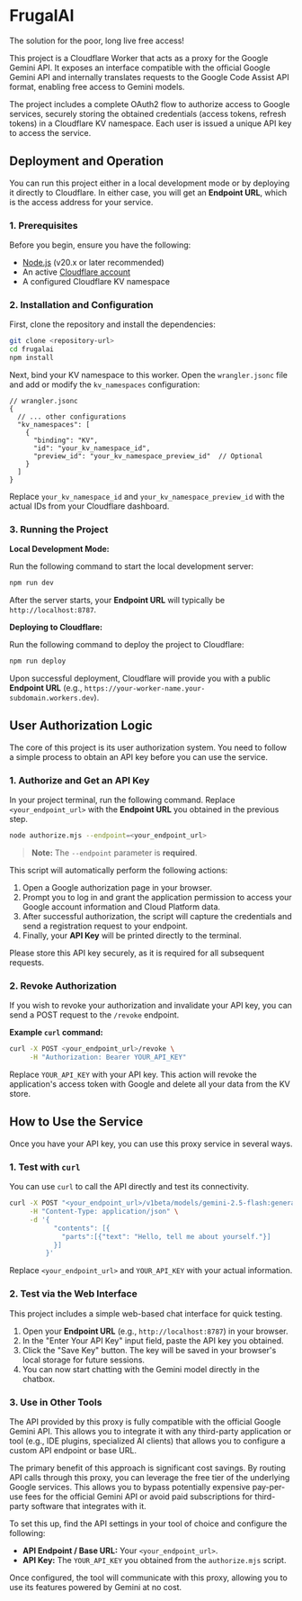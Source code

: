 # FrugalAI

The solution for the poor, long live free access!

This project is a Cloudflare Worker that acts as a proxy for the Google Gemini API. It exposes an interface compatible with the official Google Gemini API and internally translates requests to the Google Code Assist API format, enabling free access to Gemini models.

The project includes a complete OAuth2 flow to authorize access to Google services, securely storing the obtained credentials (access tokens, refresh tokens) in a Cloudflare KV namespace. Each user is issued a unique API key to access the service.

## Deployment and Operation

You can run this project either in a local development mode or by deploying it directly to Cloudflare. In either case, you will get an **Endpoint URL**, which is the access address for your service.

### 1. Prerequisites

Before you begin, ensure you have the following:

-   [Node.js](https://nodejs.org/) (v20.x or later recommended)
-   An active [Cloudflare account](https://dash.cloudflare.com/sign-up)
-   A configured Cloudflare KV namespace

### 2. Installation and Configuration

First, clone the repository and install the dependencies:

```bash
git clone <repository-url>
cd frugalai
npm install
```

Next, bind your KV namespace to this worker. Open the `wrangler.jsonc` file and add or modify the `kv_namespaces` configuration:

```jsonc
// wrangler.jsonc
{
  // ... other configurations
  "kv_namespaces": [
    {
      "binding": "KV",
      "id": "your_kv_namespace_id",
      "preview_id": "your_kv_namespace_preview_id"  // Optional
    }
  ]
}
```

Replace `your_kv_namespace_id` and `your_kv_namespace_preview_id` with the actual IDs from your Cloudflare dashboard.

### 3. Running the Project

**Local Development Mode:**

Run the following command to start the local development server:

```bash
npm run dev
```

After the server starts, your **Endpoint URL** will typically be `http://localhost:8787`.

**Deploying to Cloudflare:**

Run the following command to deploy the project to Cloudflare:

```bash
npm run deploy
```

Upon successful deployment, Cloudflare will provide you with a public **Endpoint URL** (e.g., `https://your-worker-name.your-subdomain.workers.dev`).

## User Authorization Logic

The core of this project is its user authorization system. You need to follow a simple process to obtain an API key before you can use the service.

### 1. Authorize and Get an API Key

In your project terminal, run the following command. Replace `<your_endpoint_url>` with the **Endpoint URL** you obtained in the previous step.

```bash
node authorize.mjs --endpoint=<your_endpoint_url>
```

> **Note:** The `--endpoint` parameter is **required**.

This script will automatically perform the following actions:
1.  Open a Google authorization page in your browser.
2.  Prompt you to log in and grant the application permission to access your Google account information and Cloud Platform data.
3.  After successful authorization, the script will capture the credentials and send a registration request to your endpoint.
4.  Finally, your **API Key** will be printed directly to the terminal.

Please store this API key securely, as it is required for all subsequent requests.

### 2. Revoke Authorization

If you wish to revoke your authorization and invalidate your API key, you can send a POST request to the `/revoke` endpoint.

**Example `curl` command:**

```bash
curl -X POST <your_endpoint_url>/revoke \
     -H "Authorization: Bearer YOUR_API_KEY"
```

Replace `YOUR_API_KEY` with your API key. This action will revoke the application's access token with Google and delete all your data from the KV store.

## How to Use the Service

Once you have your API key, you can use this proxy service in several ways.

### 1. Test with `curl`

You can use `curl` to call the API directly and test its connectivity.

```bash
curl -X POST "<your_endpoint_url>/v1beta/models/gemini-2.5-flash:generateContent?key=YOUR_API_KEY" \
     -H "Content-Type: application/json" \
     -d '{
           "contents": [{
             "parts":[{"text": "Hello, tell me about yourself."}]
           }]
         }'
```

Replace `<your_endpoint_url>` and `YOUR_API_KEY` with your actual information.

### 2. Test via the Web Interface

This project includes a simple web-based chat interface for quick testing.

1.  Open your **Endpoint URL** (e.g., `http://localhost:8787`) in your browser.
2.  In the "Enter Your API Key" input field, paste the API key you obtained.
3.  Click the "Save Key" button. The key will be saved in your browser's local storage for future sessions.
4.  You can now start chatting with the Gemini model directly in the chatbox.

### 3. Use in Other Tools

The API provided by this proxy is fully compatible with the official Google Gemini API. This allows you to integrate it with any third-party application or tool (e.g., IDE plugins, specialized AI clients) that allows you to configure a custom API endpoint or base URL.

The primary benefit of this approach is significant cost savings. By routing API calls through this proxy, you can leverage the free tier of the underlying Google services. This allows you to bypass potentially expensive pay-per-use fees for the official Gemini API or avoid paid subscriptions for third-party software that integrates with it.

To set this up, find the API settings in your tool of choice and configure the following:
-   **API Endpoint / Base URL:** Your `<your_endpoint_url>`.
-   **API Key:** The `YOUR_API_KEY` you obtained from the `authorize.mjs` script.

Once configured, the tool will communicate with this proxy, allowing you to use its features powered by Gemini at no cost.
